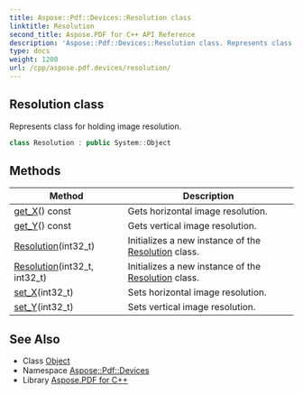 ```yaml
---
title: Aspose::Pdf::Devices::Resolution class
linktitle: Resolution
second_title: Aspose.PDF for C++ API Reference
description: 'Aspose::Pdf::Devices::Resolution class. Represents class for holding image resolution in C++.'
type: docs
weight: 1200
url: /cpp/aspose.pdf.devices/resolution/
---
```

## Resolution class


Represents class for holding image resolution.

```cpp
class Resolution : public System::Object
```

## Methods

| Method | Description |
| --- | --- |
| [get_X](./get_x/)() const | Gets horizontal image resolution. |
| [get_Y](./get_y/)() const | Gets vertical image resolution. |
| [Resolution](./resolution/)(int32_t) | Initializes a new instance of the [Resolution](./) class. |
| [Resolution](./resolution/)(int32_t, int32_t) | Initializes a new instance of the [Resolution](./) class. |
| [set_X](./set_x/)(int32_t) | Sets horizontal image resolution. |
| [set_Y](./set_y/)(int32_t) | Sets vertical image resolution. |
## See Also

* Class [Object](../../system/object/)
* Namespace [Aspose::Pdf::Devices](../)
* Library [Aspose.PDF for C++](../../)
